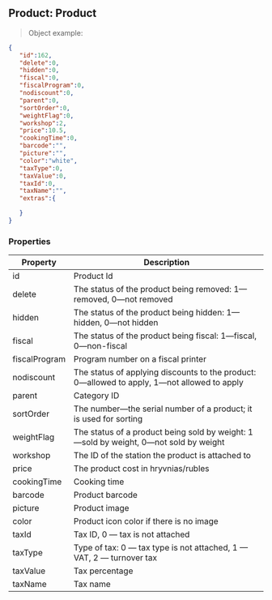 ## Product: Product

> Object example: 

```json
{
   "id":162,
   "delete":0,
   "hidden":0,
   "fiscal":0,
   "fiscalProgram":0,
   "nodiscount":0,
   "parent":0,
   "sortOrder":0,
   "weightFlag":0,
   "workshop":2,
   "price":10.5,
   "cookingTime":0,
   "barcode":"",
   "picture":"",
   "color":"white",
   "taxType":0,
   "taxValue":0,
   "taxId":0,
   "taxName":"",
   "extras":{

   }
}
```

### Properties

Property | Description
-------- | -----------
id | Product Id
delete | The status of the product being removed: 1—removed, 0—not removed
hidden | The status of the product being hidden: 1—hidden, 0—not hidden
fiscal | The status of the product being fiscal: 1—fiscal, 0—non-fiscal
fiscalProgram | Program number on a fiscal printer
nodiscount | The status of applying discounts to the product: 0—allowed to apply, 1—not allowed to apply
parent | Category ID
sortOrder | The number—the serial number of a product; it is used for sorting
weightFlag | The status of a product being sold by weight: 1—sold by weight, 0—not sold by weight
workshop | The ID of the station the product is attached to
price | The product cost in hryvnias/rubles
cookingTime | Cooking time
barcode | Product barcode
picture | Product image
color | Product icon color if there is no image
taxId | Tax ID, 0 — tax is not attached
taxType | Type of tax: 0 — tax type is not attached, 1 — VAT, 2 — turnover tax
taxValue | Tax percentage
taxName | Tax name
